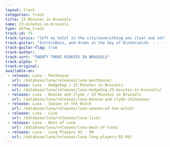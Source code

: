 ```yaml
---
layout: track
categories: track
title: 23 Minutes in Brussels
name: 23-minutes-in-brussels
type: ahfow_track
track-id: 75
track-lyrics: "left my hotel in the city\neverything was clear and set\nyou were on your way and sittin' pretty\nthat was just a bait and switch\n\nsay a prayer\nfor you and me\nsay a prayer\ntell me do you miss me\n\n23 minutes in brussels\nwhy can't they just leave us alone\nare we gonna to get into a tussel\ncannot take an airplane home\n\nsay a prayer\nfor you and me\nsay a prayer\ntell me do you miss me\n(repeat)"
track-guitar: "Intro\nBass, and drums in the key of D\nVerse\nb- - - - 10- - - - - - - -\ng- - -11 - - - - - - - - -\nd-12 - - - - - - - - - - -\n\nb-12- - - - 13 - - - 12 - - -10 -\ng-12- - - - 12 - - - 12 - - -10 -\nd-12- - - -12- - - - 12 - - -10 -\nChange\nD, A, C, G\nD, A, C, G, A\n\n(provided by Drew)"
track-guitar-flag: true
track-author: 
track-sort: "TWENTY THREE MINUTES IN BRUSSELS"
track-alpha: T
track-original: 
available-on:
 - release: Luna - Penthouse
   url: /database/luna/releases/luna-penthouse/
 - release: Luna - Hedgehog / 23 Minutes in Brussels
   url: /database/luna/releases/luna-hedgehog-23-minutes-in-brussels/
 - release: Luna - Bonnie and Clyde / 23 Minutes in Brussels
   url: /database/luna/releases/luna-bonnie-and-clyde-chinatown/
 - release: Luna - Season of the Witch
   url: /database/luna/releases/luna-season-of-the-witch/
 - release: Luna - Live
   url: /database/luna/releases/luna-live/
 - release: Luna - Best of Luna
   url: /database/luna/releases/luna-best-of-luna/
 - release: Luna - Long Players 92 - 99
   url: /database/luna/releases/luna-long-players-92-99/
---
```

